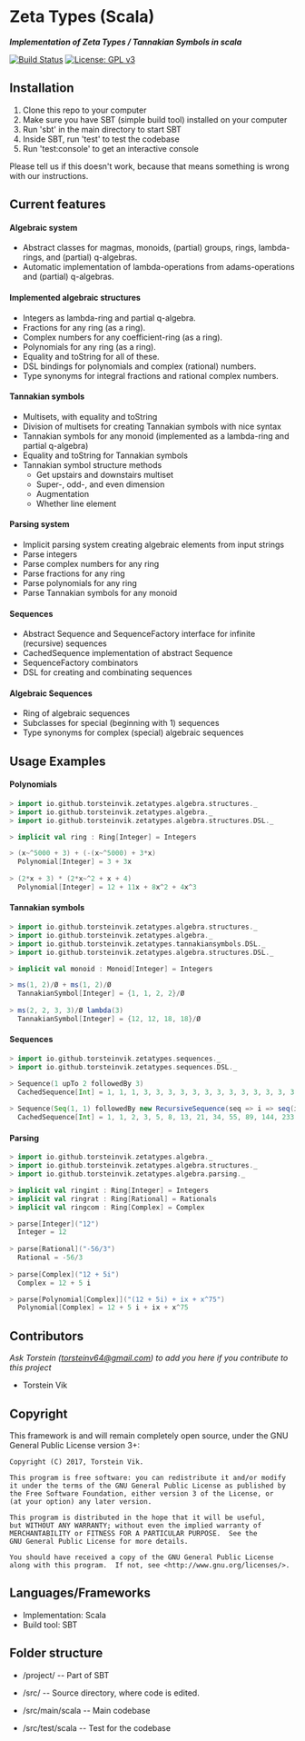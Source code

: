 # Zeta Types (Scala)
***Implementation of Zeta Types / Tannakian Symbols in scala*** <p>
[![Build Status](https://travis-ci.org/torstein-vik/zeta-types-scala.svg?branch=master)](https://travis-ci.org/torstein-vik/zeta-types-scala)
[![License: GPL v3](https://img.shields.io/badge/License-GPL%20v3-blue.svg)](https://www.gnu.org/licenses/gpl-3.0)


## Installation

1. Clone this repo to your computer
2. Make sure you have SBT (simple build tool) installed on your computer
3. Run 'sbt' in the main directory to start SBT
4. Inside SBT, run 'test' to test the codebase 
5. Run 'test:console' to get an interactive console

Please tell us if this doesn't work, because that means something is wrong with our instructions.

## Current features

#### Algebraic system
* Abstract classes for magmas, monoids, (partial) groups, rings, lambda-rings, and (partial) q-algebras.
* Automatic implementation of lambda-operations from adams-operations and (partial) q-algebras.

#### Implemented algebraic structures
* Integers as lambda-ring and partial q-algebra.
* Fractions for any ring (as a ring).
* Complex numbers for any coefficient-ring (as a ring).
* Polynomials for any ring (as a ring).
* Equality and toString for all of these.
* DSL bindings for polynomials and complex (rational) numbers.
* Type synonyms for integral fractions and rational complex numbers. 

#### Tannakian symbols
* Multisets, with equality and toString
* Division of multisets for creating Tannakian symbols with nice syntax
* Tannakian symbols for any monoid (implemented as a lambda-ring and partial q-algebra)
* Equality and toString for Tannakian symbols
* Tannakian symbol structure methods
  * Get upstairs and downstairs multiset
  * Super-, odd-, and even dimension
  * Augmentation
  * Whether line element

#### Parsing system
* Implicit parsing system creating algebraic elements from input strings
* Parse integers
* Parse complex numbers for any ring
* Parse fractions for any ring
* Parse polynomials for any ring
* Parse Tannakian symbols for any monoid

#### Sequences
* Abstract Sequence and SequenceFactory interface for infinite (recursive) sequences
* CachedSequence implementation of abstract Sequence
* SequenceFactory combinators
* DSL for creating and combinating sequences

#### Algebraic Sequences
* Ring of algebraic sequences
* Subclasses for special (beginning with 1) sequences
* Type synonyms for complex (special) algebraic sequences

## Usage Examples

#### Polynomials

```scala
> import io.github.torsteinvik.zetatypes.algebra.structures._
> import io.github.torsteinvik.zetatypes.algebra._
> import io.github.torsteinvik.zetatypes.algebra.structures.DSL._

> implicit val ring : Ring[Integer] = Integers

> (x~^5000 + 3) + (-(x~^5000) + 3*x)
  Polynomial[Integer] = 3 + 3x
  
> (2*x + 3) * (2*x~^2 + x + 4)
  Polynomial[Integer] = 12 + 11x + 8x^2 + 4x^3
```

#### Tannakian symbols

```scala
> import io.github.torsteinvik.zetatypes.algebra.structures._
> import io.github.torsteinvik.zetatypes.algebra._
> import io.github.torsteinvik.zetatypes.tannakiansymbols.DSL._
> import io.github.torsteinvik.zetatypes.algebra.structures.DSL._

> implicit val monoid : Monoid[Integer] = Integers

> ms(1, 2)/Ø + ms(1, 2)/Ø
  TannakianSymbol[Integer] = {1, 1, 2, 2}/Ø
  
> ms(2, 2, 3, 3)/Ø lambda(3)
  TannakianSymbol[Integer] = {12, 12, 18, 18}/Ø
```

#### Sequences

```scala
> import io.github.torsteinvik.zetatypes.sequences._
> import io.github.torsteinvik.zetatypes.sequences.DSL._

> Sequence(1 upTo 2 followedBy 3)
  CachedSequence[Int] = 1, 1, 1, 3, 3, 3, 3, 3, 3, 3, 3, 3, 3, 3, 3, 3, 3, 3, 3, 3, 3, ...
  
> Sequence(Seq(1, 1) followedBy new RecursiveSequence(seq => i => seq(i - 1) + seq(i - 2)))
  CachedSequence[Int] = 1, 1, 2, 3, 5, 8, 13, 21, 34, 55, 89, 144, 233, 377, 610, 987, 1597, 2584, 4181, 6765, 10946, ...
```

#### Parsing

```scala
> import io.github.torsteinvik.zetatypes.algebra._
> import io.github.torsteinvik.zetatypes.algebra.structures._
> import io.github.torsteinvik.zetatypes.algebra.parsing._

> implicit val ringint : Ring[Integer] = Integers
> implicit val ringrat : Ring[Rational] = Rationals
> implicit val ringcom : Ring[Complex] = Complex

> parse[Integer]("12")
  Integer = 12
  
> parse[Rational]("-56/3")
  Rational = -56/3
  
> parse[Complex]("12 + 5i")
  Complex = 12 + 5 i

> parse[Polynomial[Complex]]("(12 + 5i) + ix + x^75")
  Polynomial[Complex] = 12 + 5 i + ix + x^75
```

## Contributors

_Ask Torstein ([torsteinv64@gmail.com](mailto:torsteinv64@gmail.com)) to add you here if you contribute to this project_
* Torstein Vik

## Copyright


This framework is and will remain completely open source, under the GNU General Public License version 3+:

    Copyright (C) 2017, Torstein Vik.

    This program is free software: you can redistribute it and/or modify
    it under the terms of the GNU General Public License as published by
    the Free Software Foundation, either version 3 of the License, or
    (at your option) any later version.

    This program is distributed in the hope that it will be useful,
    but WITHOUT ANY WARRANTY; without even the implied warranty of
    MERCHANTABILITY or FITNESS FOR A PARTICULAR PURPOSE.  See the
    GNU General Public License for more details.

    You should have received a copy of the GNU General Public License
    along with this program.  If not, see <http://www.gnu.org/licenses/>.
    

## Languages/Frameworks

* Implementation: Scala
* Build tool: SBT

## Folder structure

* /project/ -- Part of SBT

* /src/ -- Source directory, where code is edited.
* /src/main/scala -- Main codebase
* /src/test/scala -- Test for the codebase
